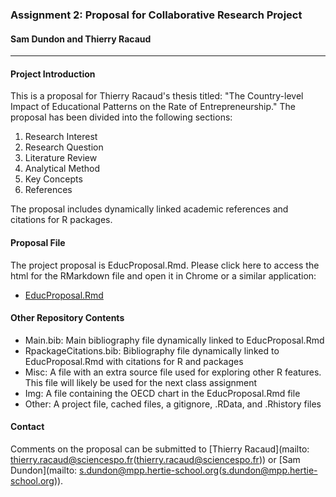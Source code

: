 ### Assignment 2: Proposal for Collaborative Research Project

#### Sam Dundon and Thierry Racaud
* * * 
#### Project Introduction
This is a proposal for Thierry Racaud's thesis titled: "The Country-level Impact of Educational Patterns on the Rate of Entrepreneurship."  The proposal has been divided into the following sections:  

1. Research Interest  
2. Research Question 
3. Literature Review 
4. Analytical Method  
5. Key Concepts  
6. References    

The proposal includes dynamically linked academic references and citations for R packages.

#### Proposal File
The project proposal is EducProposal.Rmd.  Please click here to access the html for the RMarkdown file and open it in Chrome or a similar application: 
- [EducProposal.Rmd](https://raw.githubusercontent.com/SamDund/Assign2Education/master/EducProposal.Rmd)


#### Other Repository Contents
- Main.bib: Main bibliography file dynamically linked to EducProposal.Rmd
- RpackageCitations.bib: Bibliography file dynamically linked to EducProposal.Rmd with citations for R and packages
- Misc: A file with an extra source file used for exploring other R features.  This file will likely be used for the next class assignment
- Img: A file containing the OECD chart in the EducProposal.Rmd file
- Other: A project file, cached files, a gitignore, .RData, and .Rhistory files


#### Contact
Comments on the proposal can be submitted to [Thierry Racaud](mailto: thierry.racaud@sciencespo.fr(thierry.racaud@sciencespo.fr)) or [Sam Dundon](mailto: s.dundon@mpp.hertie-school.org(s.dundon@mpp.hertie-school.org)).